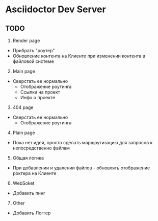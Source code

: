 # Asciidoctor Dev Server

## TODO

1. Render page
- Прибрать "роутер"
- Обновление контента на Клиенте при изменении контента в файловой системе

2. Main page
- Сверстать ее нормально
    - Отображение роутинга
    - Ссылки на проект
    - Инфо о проекте

3. 404 page
- Сверстать ее нормально
    - Отображение роутинга

4. Plain page
- Пока нет идей, просто сделать маршрутизацию для запросов к непосредственно файлам

5. Общая логика
- При добавлении и удалении файлов - обновлять отображение роктера на Клиенте

6. WebSoket
- Добавить пинг

7. Other
- Добавить Логгер